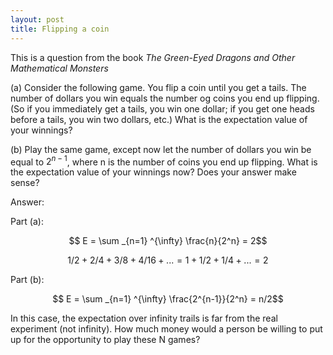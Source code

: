 ```yaml
---
layout: post
title: Flipping a coin
---
```



This is a question from the book *The Green-Eyed Dragons and Other Mathematical Monsters*

(a) Consider the following game. You flip a coin until you get a tails. The number of dollars you win equals the number og coins you end up flipping. (So if you immediately get a tails, you win one dollar; if you get one heads before a tails, you win two dollars, etc.) What is the expectation value of your winnings?

(b) Play the same game, except now let the number of dollars you win be equal to $2^{n-1}$, where n is the number of coins you end up flipping. What is the expectation value of your winnings now? Does your answer make sense?

Answer:

Part (a):

$$ E = \sum _{n=1} ^{\infty} \frac{n}{2^n} = 2$$

$$ 1/2 + 2/4 + 3/8 + 4/16 + ... = 1 + 1/2 + 1/4 + ... = 2$$

Part (b):

$$ E = \sum _{n=1} ^{\infty} \frac{2^{n-1}}{2^n} = n/2$$

In this case, the expectation over infinity trails is far from the real experiment (not infinity). How much money would a person be willing to put up for the opportunity to play these N games? 
